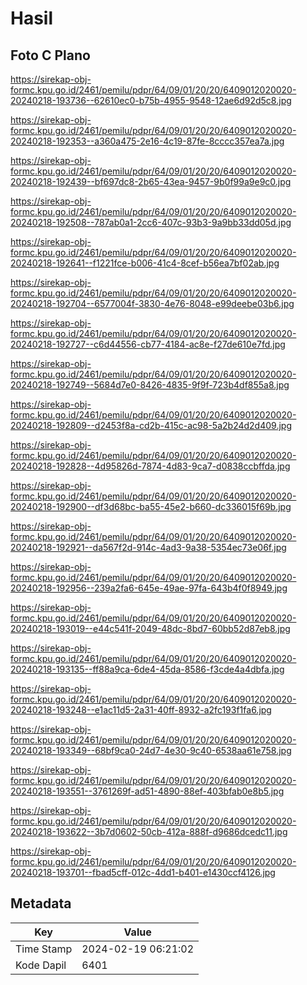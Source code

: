 # Hasil

## Foto C Plano

https://sirekap-obj-formc.kpu.go.id/2461/pemilu/pdpr/64/09/01/20/20/6409012020020-20240218-193736--62610ec0-b75b-4955-9548-12ae6d92d5c8.jpg

https://sirekap-obj-formc.kpu.go.id/2461/pemilu/pdpr/64/09/01/20/20/6409012020020-20240218-192353--a360a475-2e16-4c19-87fe-8cccc357ea7a.jpg

https://sirekap-obj-formc.kpu.go.id/2461/pemilu/pdpr/64/09/01/20/20/6409012020020-20240218-192439--bf697dc8-2b65-43ea-9457-9b0f99a9e9c0.jpg

https://sirekap-obj-formc.kpu.go.id/2461/pemilu/pdpr/64/09/01/20/20/6409012020020-20240218-192508--787ab0a1-2cc6-407c-93b3-9a9bb33dd05d.jpg

https://sirekap-obj-formc.kpu.go.id/2461/pemilu/pdpr/64/09/01/20/20/6409012020020-20240218-192641--f1221fce-b006-41c4-8cef-b56ea7bf02ab.jpg

https://sirekap-obj-formc.kpu.go.id/2461/pemilu/pdpr/64/09/01/20/20/6409012020020-20240218-192704--6577004f-3830-4e76-8048-e99deebe03b6.jpg

https://sirekap-obj-formc.kpu.go.id/2461/pemilu/pdpr/64/09/01/20/20/6409012020020-20240218-192727--c6d44556-cb77-4184-ac8e-f27de610e7fd.jpg

https://sirekap-obj-formc.kpu.go.id/2461/pemilu/pdpr/64/09/01/20/20/6409012020020-20240218-192749--5684d7e0-8426-4835-9f9f-723b4df855a8.jpg

https://sirekap-obj-formc.kpu.go.id/2461/pemilu/pdpr/64/09/01/20/20/6409012020020-20240218-192809--d2453f8a-cd2b-415c-ac98-5a2b24d2d409.jpg

https://sirekap-obj-formc.kpu.go.id/2461/pemilu/pdpr/64/09/01/20/20/6409012020020-20240218-192828--4d95826d-7874-4d83-9ca7-d0838ccbffda.jpg

https://sirekap-obj-formc.kpu.go.id/2461/pemilu/pdpr/64/09/01/20/20/6409012020020-20240218-192900--df3d68bc-ba55-45e2-b660-dc336015f69b.jpg

https://sirekap-obj-formc.kpu.go.id/2461/pemilu/pdpr/64/09/01/20/20/6409012020020-20240218-192921--da567f2d-914c-4ad3-9a38-5354ec73e06f.jpg

https://sirekap-obj-formc.kpu.go.id/2461/pemilu/pdpr/64/09/01/20/20/6409012020020-20240218-192956--239a2fa6-645e-49ae-97fa-643b4f0f8949.jpg

https://sirekap-obj-formc.kpu.go.id/2461/pemilu/pdpr/64/09/01/20/20/6409012020020-20240218-193019--e44c541f-2049-48dc-8bd7-60bb52d87eb8.jpg

https://sirekap-obj-formc.kpu.go.id/2461/pemilu/pdpr/64/09/01/20/20/6409012020020-20240218-193135--ff88a9ca-6de4-45da-8586-f3cde4a4dbfa.jpg

https://sirekap-obj-formc.kpu.go.id/2461/pemilu/pdpr/64/09/01/20/20/6409012020020-20240218-193248--e1ac11d5-2a31-40ff-8932-a2fc193f1fa6.jpg

https://sirekap-obj-formc.kpu.go.id/2461/pemilu/pdpr/64/09/01/20/20/6409012020020-20240218-193349--68bf9ca0-24d7-4e30-9c40-6538aa61e758.jpg

https://sirekap-obj-formc.kpu.go.id/2461/pemilu/pdpr/64/09/01/20/20/6409012020020-20240218-193551--3761269f-ad51-4890-88ef-403bfab0e8b5.jpg

https://sirekap-obj-formc.kpu.go.id/2461/pemilu/pdpr/64/09/01/20/20/6409012020020-20240218-193622--3b7d0602-50cb-412a-888f-d9686dcedc11.jpg

https://sirekap-obj-formc.kpu.go.id/2461/pemilu/pdpr/64/09/01/20/20/6409012020020-20240218-193701--fbad5cff-012c-4dd1-b401-e1430ccf4126.jpg


## Metadata

| Key        | Value               |
| ---------- | ------------------- |
| Time Stamp | 2024-02-19 06:21:02 |
| Kode Dapil | 6401                |



